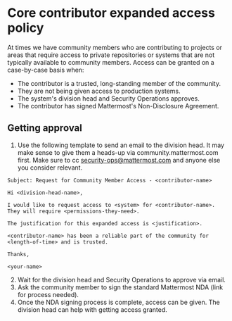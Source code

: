 # Core contributor expanded access policy

At times we have community members who are contributing to projects or areas that require access to private repositories or systems that are not typically available to community members. Access can be granted on a case-by-case basis when:

* The contributor is a trusted, long-standing member of the community.
* They are not being given access to production systems.
* The system's division head and Security Operations approves.
* The contributor has signed Mattermost's Non-Disclosure Agreement.

## Getting approval

1. Use the following template to send an email to the division head. It may make sense to give them a heads-up via community.mattermost.com first. Make sure to cc security-ops@mattermost.com and anyone else you consider relevant.

```
Subject: Request for Community Member Access - <contributor-name>

Hi <division-head-name>,

I would like to request access to <system> for <contributor-name>. They will require <permissions-they-need>.

The justification for this expanded access is <justification>.

<contributor-name> has been a reliable part of the community for <length-of-time> and is trusted.

Thanks,

<your-name>
```

2. Wait for the division head and Security Operations to approve via email.
3. Ask the community member to sign the standard Mattermost NDA (link for process needed).
4. Once the NDA signing process is complete, access can be given. The division head can help with getting access granted.
